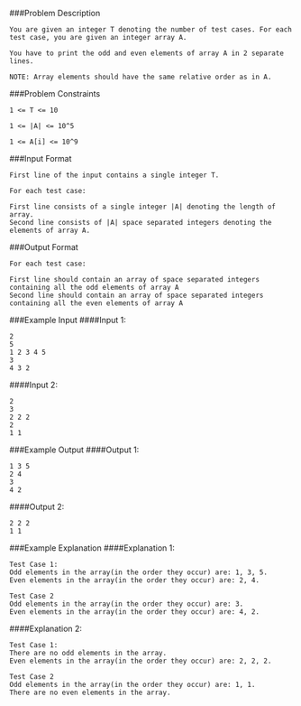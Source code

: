 
###Problem Description
```
You are given an integer T denoting the number of test cases. For each test case, you are given an integer array A.

You have to print the odd and even elements of array A in 2 separate lines.

NOTE: Array elements should have the same relative order as in A.
```


###Problem Constraints
```
1 <= T <= 10

1 <= |A| <= 10^5

1 <= A[i] <= 10^9
```


###Input Format
```
First line of the input contains a single integer T.

For each test case:

First line consists of a single integer |A| denoting the length of array.
Second line consists of |A| space separated integers denoting the elements of array A.
```

###Output Format
```
For each test case:

First line should contain an array of space separated integers containing all the odd elements of array A
Second line should contain an array of space separated integers containing all the even elements of array A
```

###Example Input
####Input 1:

```
2
5
1 2 3 4 5
3
4 3 2
```
####Input 2:

```
2
3
2 2 2
2
1 1
```

###Example Output
####Output 1:

```
1 3 5
2 4
3
4 2
```
####Output 2:

```
2 2 2
1 1
```


###Example Explanation
####Explanation 1:

```
Test Case 1:
Odd elements in the array(in the order they occur) are: 1, 3, 5.
Even elements in the array(in the order they occur) are: 2, 4.

Test Case 2
Odd elements in the array(in the order they occur) are: 3.
Even elements in the array(in the order they occur) are: 4, 2.
```
####Explanation 2:

```
Test Case 1:
There are no odd elements in the array.
Even elements in the array(in the order they occur) are: 2, 2, 2.

Test Case 2
Odd elements in the array(in the order they occur) are: 1, 1.
There are no even elements in the array.
```